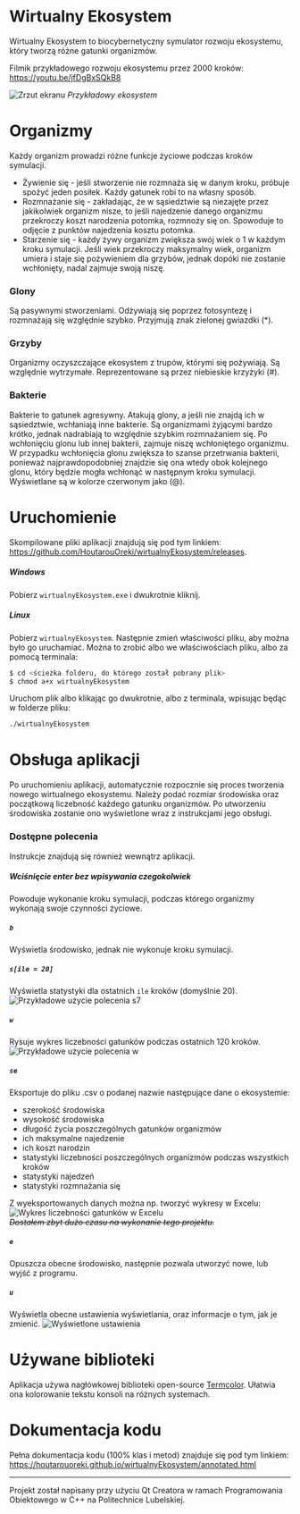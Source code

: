 # Wirtualny Ekosystem

Wirtualny Ekosystem to biocybernetyczny symulator rozwoju ekosystemu, który tworzą różne gatunki organizmów.

Filmik przykładowego rozwoju ekosystemu przez 2000 kroków: https://youtu.be/jfDgBxSQkB8

![Zrzut ekranu](https://i.imgur.com/q8KLwFf.png)
*Przykładowy ekosystem*

# Organizmy
Każdy organizm prowadzi różne funkcje życiowe podczas kroków symulacji.
- Żywienie się - jeśli stworzenie nie rozmnaża się w danym kroku, próbuje spożyć jeden posiłek. Każdy gatunek robi to na własny sposób.
- Rozmnażanie się - zakładając, że w sąsiedztwie są niezajęte przez jakikolwiek organizm nisze, to jeśli najedzenie danego organizmu przekroczy koszt narodzenia potomka, rozmnoży się on. Spowoduje to odjęcie z punktów najedzenia kosztu potomka.
- Starzenie się - każdy żywy organizm zwiększa swój wiek o 1 w każdym kroku symulacji. Jeśli wiek przekroczy maksymalny wiek, organizm umiera i staje się pożywieniem dla grzybów, jednak dopóki nie zostanie wchłonięty, nadal zajmuje swoją niszę.
### Glony
Są pasywnymi stworzeniami. Odżywiają się poprzez fotosyntezę i rozmnażają się względnie szybko.
Przyjmują znak zielonej gwiazdki (*).
### Grzyby
Organizmy oczyszczające ekosystem z trupów, którymi się pożywiają. Są względnie wytrzymałe.
Reprezentowane są przez niebieskie krzyżyki (#).
### Bakterie
Bakterie to gatunek agresywny. Atakują glony, a jeśli nie znajdą ich w sąsiedztwie, wchłaniają inne bakterie. Są organizmami żyjącymi bardzo krótko, jednak nadrabiają to względnie szybkim rozmnażaniem się.
Po wchłonięciu glonu lub innej bakterii, zajmuje niszę wchłoniętego organizmu. W przypadku wchłonięcia glonu zwiększa to szanse przetrwania bakterii, ponieważ najprawdopodobniej znajdzie się ona wtedy obok kolejnego glonu, który będzie mogła wchłonąć w następnym kroku symulacji.
Wyświetlane są w kolorze czerwonym jako (@).

# Uruchomienie
Skompilowane pliki aplikacji znajdują się pod tym linkiem: https://github.com/HoutarouOreki/wirtualnyEkosystem/releases.
##### Windows
Pobierz `wirtualnyEkosystem.exe` i dwukrotnie kliknij.
##### Linux
Pobierz `wirtualnyEkosystem`.
Następnie zmień właściwości pliku, aby można było go uruchamiać. Można to zrobić albo we właściwościach pliku, albo za pomocą terminala:
```sh
$ cd <ścieżka folderu, do którego został pobrany plik>
$ chmod a+x wirtualnyEkosystem
```
Uruchom plik albo klikając go dwukrotnie, albo z terminala, wpisując będąc w folderze pliku:
```sh
./wirtualnyEkosystem
```

# Obsługa aplikacji
Po uruchomieniu aplikacji, automatycznie rozpocznie się proces tworzenia nowego wirtualnego ekosystemu. Należy podać rozmiar środowiska oraz początkową liczebność każdego gatunku organizmów.
Po utworzeniu środowiska zostanie ono wyświetlone wraz z instrukcjami jego obsługi.
### Dostępne polecenia
Instrukcje znajdują się również wewnątrz aplikacji.
##### Wciśnięcie enter bez wpisywania czegokolwiek
Powoduje wykonanie kroku symulacji, podczas którego organizmy wykonają swoje czynności życiowe.

##### `b`
Wyświetla środowisko, jednak nie wykonuje kroku symulacji.

##### `s[ile = 20]`
Wyświetla statystyki dla ostatnich `ile` kroków (domyślnie 20).
![Przykładowe użycie polecenia s7](https://i.imgur.com/LyoFEr2.png)

##### `w`
Rysuje wykres liczebności gatunków podczas ostatnich 120 kroków.
![Przykładowe użycie polecenia w](https://i.imgur.com/IE10cLD.png)

##### `se`
Eksportuje do pliku .csv o podanej nazwie następujące dane o ekosystemie:
- szerokość środowiska
- wysokość środowiska
- długość życia poszczególnych gatunków organizmów
- ich maksymalne najedzenie
- ich koszt narodzin
- statystyki liczebności poszczególnych organizmów podczas wszystkich kroków
- statystyki najedzeń
- statystyki rozmnażania się

Z wyeksportowanych danych można np. tworzyć wykresy w Excelu:
![Wykres liczebności gatunków w Excelu](https://i.imgur.com/zjrKlfR.png)  
~~*Dostałem zbyt dużo czasu na wykonanie tego projektu.*~~

##### `e`
Opuszcza obecne środowisko, następnie pozwala utworzyć nowe, lub wyjść z programu.

##### `u`
Wyświetla obecne ustawienia wyświetlania, oraz informacje o tym, jak je zmienić.
![Wyświetlone ustawienia](https://i.imgur.com/CkW8VQB.png)

# Używane biblioteki
Aplikacja używa nagłówkowej biblioteki open-source [Termcolor](https://github.com/ikalnytskyi/termcolor). Ułatwia ona kolorowanie tekstu konsoli na różnych systemach.

# Dokumentacja kodu
Pełna dokumentacja kodu (100% klas i metod) znajduje się pod tym linkiem: https://houtarouoreki.github.io/wirtualnyEkosystem/annotated.html

---

Projekt został napisany przy użyciu Qt Creatora w ramach Programowania Obiektowego w C++ na Politechnice Lubelskiej.
